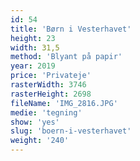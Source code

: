 ```yaml
---
id: 54
title: 'Børn i Vesterhavet'
height: 23
width: 31,5
method: 'Blyant på papir'
year: 2019
price: 'Privateje'
rasterWidth: 3746
rasterHeight: 2698
fileName: 'IMG_2816.JPG'
medie: 'tegning'
show: 'yes'
slug: 'boern-i-vesterhavet'
weight: '240'
---
```

